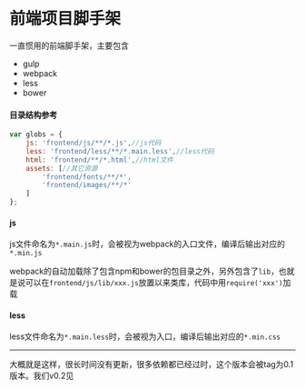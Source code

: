 前端项目脚手架
============

一直惯用的前端脚手架，主要包含

+ gulp
+ webpack
+ less
+ bower

#### 目录结构参考

```js
var globs = {
    js: 'frontend/js/**/*.js',//js代码
    less: 'frontend/less/**/*.main.less',//less代码
    html: 'frontend/**/*.html',//html文件
    assets: [//其它资源
        'frontend/fonts/**/*',
        'frontend/images/**/*'
    ]
};
```

#### js

js文件命名为`*.main.js`时，会被视为webpack的入口文件，编译后输出对应的 `*.min.js`

webpack的自动加载除了包含npm和bower的包目录之外，另外包含了`lib`，也就是说可以在`frontend/js/lib/xxx.js`放置以来类库，代码中用`require('xxx')`加载

#### less

less文件命名为`*.main.less`时，会被视为入口，编译后输出对应的`*.min.css`


----

大概就是这样，很长时间没有更新，很多依赖都已经过时，这个版本会被tag为0.1版本。我们v0.2见
